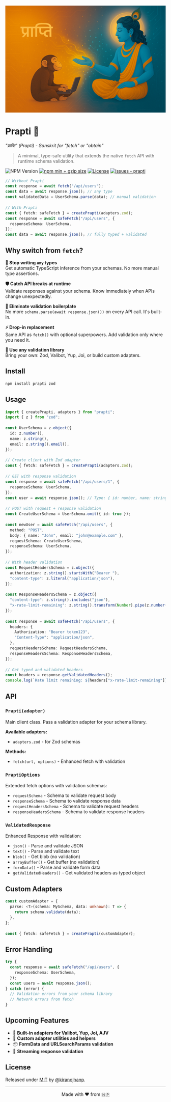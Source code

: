 ![prapti](media/logo.png)

# Prapti 🚀

_"प्राप्ति" (Prapti) - Sanskrit for "fetch" or "obtain"_

> A minimal, type-safe utility that extends the native `fetch` API with runtime schema validation.

![NPM Version](https://img.shields.io/npm/v/prapti)
[![npm min + gzip size](https://badgen.net/bundlephobia/minzip/prapti)](https://bundlephobia.com/result?p=prapti)
[![License](https://img.shields.io/badge/License-MIT-blue)](#license)
[![issues - prapti](https://img.shields.io/github/issues/kiranojhanp/prapti)](https://github.com/kiranojhanp/prapti/issues)

```typescript
// Without Prapti
const response = await fetch("/api/users");
const data = await response.json(); // any type
const validatedData = UserSchema.parse(data); // manual validation

// With Prapti
const { fetch: safeFetch } = createPrapti(adapters.zod);
const response = await safeFetch("/api/users", {
  responseSchema: UserSchema,
});
const data = await response.json(); // fully typed + validated
```

## Why switch from `fetch`?

**🎯 Stop writing `any` types**  
Get automatic TypeScript inference from your schemas. No more manual type assertions.

**🛡️ Catch API breaks at runtime**  
Validate responses against your schema. Know immediately when APIs change unexpectedly.

**🔧 Eliminate validation boilerplate**  
No more `schema.parse(await response.json())` on every API call. It's built-in.

**⚡ Drop-in replacement**  
Same API as `fetch()` with optional superpowers. Add validation only where you need it.

**🎨 Use any validation library**  
Bring your own: Zod, Valibot, Yup, Joi, or build custom adapters.

## Install

```bash
npm install prapti zod
```

## Usage

```typescript
import { createPrapti, adapters } from "prapti";
import { z } from "zod";

const UserSchema = z.object({
  id: z.number(),
  name: z.string(),
  email: z.string().email(),
});

// Create client with Zod adapter
const { fetch: safeFetch } = createPrapti(adapters.zod);

// GET with response validation
const response = await safeFetch("/api/users/1", {
  responseSchema: UserSchema,
});
const user = await response.json(); // Type: { id: number, name: string, email: string }

// POST with request + response validation
const CreateUserSchema = UserSchema.omit({ id: true });

const newUser = await safeFetch("/api/users", {
  method: "POST",
  body: { name: "John", email: "john@example.com" },
  requestSchema: CreateUserSchema,
  responseSchema: UserSchema,
});

// With header validation
const RequestHeadersSchema = z.object({
  authorization: z.string().startsWith("Bearer "),
  "content-type": z.literal("application/json"),
});

const ResponseHeadersSchema = z.object({
  "content-type": z.string().includes("json"),
  "x-rate-limit-remaining": z.string().transform(Number).pipe(z.number()),
});

const response = await safeFetch("/api/users", {
  headers: {
    Authorization: "Bearer token123",
    "Content-Type": "application/json",
  },
  requestHeadersSchema: RequestHeadersSchema,
  responseHeadersSchema: ResponseHeadersSchema,
});

// Get typed and validated headers
const headers = response.getValidatedHeaders();
console.log(`Rate limit remaining: ${headers["x-rate-limit-remaining"]}`);
```

## API

### `Prapti(adapter)`

Main client class. Pass a validation adapter for your schema library.

**Available adapters:**

- `adapters.zod` - for Zod schemas

**Methods:**

- `fetch(url, options)` - Enhanced fetch with validation

### `PraptiOptions`

Extended fetch options with validation schemas:

- `requestSchema` - Schema to validate request body
- `responseSchema` - Schema to validate response data
- `requestHeadersSchema` - Schema to validate request headers
- `responseHeadersSchema` - Schema to validate response headers

### `ValidatedResponse`

Enhanced Response with validation:

- `json()` - Parse and validate JSON
- `text()` - Parse and validate text
- `blob()` - Get blob (no validation)
- `arrayBuffer()` - Get buffer (no validation)
- `formData()` - Parse and validate form data
- `getValidatedHeaders()` - Get validated headers as typed object

## Custom Adapters

```typescript
const customAdapter = {
  parse: <T>(schema: MySchema, data: unknown): T => {
    return schema.validate(data);
  },
};

const { fetch: safeFetch } = createPrapti(customAdapter);
```

## Error Handling

```typescript
try {
  const response = await safeFetch("/api/users", {
    responseSchema: UserSchema,
  });
  const users = await response.json();
} catch (error) {
  // Validation errors from your schema library
  // Network errors from fetch
}
```

## Upcoming Features

- 🔄 **Built-in adapters for Valibot, Yup, Joi, AJV**
- 🎨 **Custom adapter utilities and helpers**
- 📦 **FormData and URLSearchParams validation**
- 🔄 **Streaming response validation**

## License

Released under [MIT](/LICENSE) by [@kiranojhanp](https://github.com/kiranojhanp).

---

<div align="center">
Made with ❤️ from 🇳🇵
</div>

